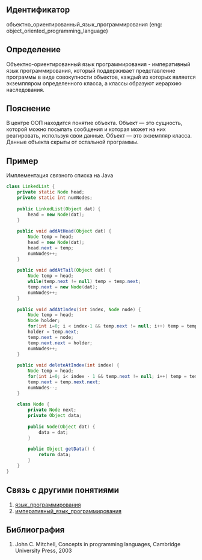 ## Идентификатор

объектно_ориентированный_язык_программирования (eng: object_oriented_programming_language)

## Определение

Объектно-ориентированный язык программирования - императивный язык программирования, который поддерживает представление программы в виде совокупности объектов, каждый из которых является экземпляром определенного класса, а классы образуют иерархию наследования.

## Пояснение

В центре ООП находится понятие объекта. Объект — это сущность, которой можно посылать сообщения и которая может на них реагировать, используя свои данные. Объект — это экземпляр класса. Данные объекта скрыты от остальной программы.

## Пример

Имплементация связного списка на Java

~~~Java
class LinkedList {
	private static Node head;
	private static int numNodes;
	
	public LinkedList(Object dat) {
		head = new Node(dat);
	}
	
	public void addAtHead(Object dat) {
		Node temp = head;
		head = new Node(dat);
		head.next = temp;
		numNodes++;
	}
	
	public void addAtTail(Object dat) {
		Node temp = head;
		while(temp.next != null) temp = temp.next; 
		temp.next = new Node(dat);
		numNodes++;
	}
	
	public void addAtIndex(int index, Node node) {
		Node temp = head;
		Node holder;
		for(int i=0; i < index-1 && temp.next != null; i++) temp = temp.next;
		holder = temp.next;
		temp.next = node;
		temp.next.next = holder;
		numNodes++;
	}
	
	public void deleteAtIndex(int index) {
		Node temp = head;
		for(int i=0; i< index - 1 && temp.next != null; i++) temp = temp.next;
		temp.next = temp.next.next;
		numNodes--;
	}
	
	class Node {
		private Node next;
		private Object data;
		
		public Node(Object dat) {
			data = dat;
		}
		
		public Object getData() {
			return data;
		}
	}
}
~~~

## Связь с другими понятиями

1. [язык_программирования](programming_language.md)
2. [императивный_язык_программирования](imperative_programming_language.md)

## Библиография

1. John C. Mitchell, Concepts in programming languages, Cambridge University Press, 2003
